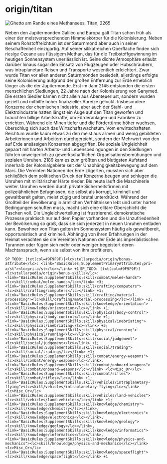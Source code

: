 # origin/titan

<img src="Ssellarpedia/images/basic-rules/supplement-origins/origin_titan" alt="Ghetto am Rande eines Methansees, Titan, 2265">

Neben den Jupitermonden Galileo und Europa galt Titan schon früh als einer der meistversprechenden Himmelskörper für die Kolonisierung. Neben seinem Rohstoffreichtum ist der Saturnmond aber auch in seiner Beschaffenheit einzigartig. Auf seiner silikatreichen Oberfläche finden sich riesige Ozeane aus flüssigem Methan, das für die Treibstoffgewinnung im heutigen Sonnensystem unerlässlich ist. Seine dichte Atmosphäre erlaubt darüber hinaus sogar den Einsatz von Flugzeugen oder Hubschraubern, was intraplanetare Reisen und Transporte wesentlich erleichtert.
Zwar wurde Titan vor allen anderen Saturnmonden besiedelt, allerdings erfolgte seine Kolonisierung aufgrund der großen Entfernung zur Erde erheblich länger als die der Jupitermonde. Erst im Jahr 2145 entstanden die ersten menschlichen Siedlungen, 22 Jahre nach der Kolonisierung von Ganymed. Die ersten Siedler kamen nicht allein aus Abenteuerlust, sondern wurden gezielt und mithilfe hoher finanzieller Anreize gelockt. Insbesondere Konzerne der chemischen Industrie, aber auch der Stahl- und Elektroindustrie hatten längst ein Auge auf den Titan geworfen und brauchten billige Arbeitskräfte, um Förderanlagen und Fabriken zu errichten.
Während die Minen tiefer und die Fördertürme höher wuchsen, überschlug sich auch das Wirtschaftswachstum. Vom erwirtschafteten Reichtum wurde kaum etwas zu den meist aus armen und wenig gebildeten Arbeiterinnen und Arbeitern durchgereicht, sondern der Mehrwert von den auf Erde ansässigen Konzernen abgegriffen. Die soziale Ungleichheit gepaart mit harten Arbeits- und Lebensbedingungen in den Siedlungen führten unweigerlich zu gewerkschaftlichen Organisationsbemühungen und sozialen Unruhen. 2189 kam es zum größten und blutigsten Aufstand innerhalb der Kolonialgebiete seit der Unabhängigkeitsbewegung auf dem Mars. Die Vereinten Nationen der Erde zögerten, mussten sich aber schließlich dem politischen Druck der Konzerne beugen und schlugen die Unruhen mit militärischer Härte nieder.
Bis heute läuft die Maschinerie weiter. Unruhen werden durch private Sicherheitsfirmen mit polizeiähnlichen Befugnissen, die selbst als korrupt, kriminell und gewaltbereit gelten, meist zügig und brutal unterdrückt. Während der Großteil der Bevölkerung in ärmlichen Verhältnissen lebt und unter harten Bedingungen schuften muss, macht sich eine elitäre Oberschicht die Taschen voll. Die Ungleichverteilung ist frustrierend, demokratische Prozesse praktisch nur auf dem Papier vorhanden und die Unzufriedenheit der Bevölkerung so groß, dass sie sich jederzeit in neuen Unruhen entladen kann.
Bewohner von Titan gelten im Sonnensystem häufig als gewaltbereit, opportunistisch und kriminell. Abhängig von ihren Erfahrungen in der Heimat verachten sie die Vereinten Nationen der Erde als imperialistischen Tyrannen oder fügen sich mehr oder weniger begeistert deren Machtanspruch, wenn sie selbst von ihm profitieren.

`SP_TODO: [txt(col=#9F9F9F)]<lc>stellarpedia/origin/bonus-attribute</lc>: <link="BasicRules;SupplementPrimaryAttributes;pri-a/st"><lc>pri-a/st</lc></link> +1`
`SP_TODO: [txt(col=#9F9F9F)]<lc>stellarpedia/origin/bonus-skills</lc>: <link="BasicRules;SupplementSkills;skill/combat/melee-hands"><lc>skill/combat/melee-hands</lc></link> +3; <link="BasicRules;SupplementSkills;skill/crafting/computers"><lc>skill/crafting/computers</lc></link> +1; <link="BasicRules;SupplementSkills;skill/crafting/material-processing"><lc>skill/crafting/material-processing</lc></link> +3; <link="BasicRules;SupplementSkills;skill/knowledge/orientation"><lc>skill/knowledge/orientation</lc></link> +1; <link="BasicRules;SupplementSkills;skill/physical/body-control"><lc>skill/physical/body-control</lc></link> +1; <link="BasicRules;SupplementSkills;skill/physical/inebriating"><lc>skill/physical/inebriating</lc></link> +3; <link="BasicRules;SupplementSkills;skill/physical/running"><lc>skill/physical/running</lc></link> +1; <link="BasicRules;SupplementSkills;skill/social/judgement"><lc>skill/social/judgement</lc></link> +1; <link="BasicRules;SupplementSkills;skill/social/trading"><lc>skill/social/trading</lc></link> +1; <link="BasicRules;SupplementSkills;skill/combat/energy-weapons"><lc>skill/combat/energy-weapons</lc></link>, <link="BasicRules;SupplementSkills;skill/combat/onboard-weapons"><lc>skill/combat/onboard-weapons</lc></link> <lc>Misc_Or</lc> <link="BasicRules;SupplementSkills;skill/combat/rifles"><lc>skill/combat/rifles</lc></link> +1; <link="BasicRules;SupplementSkills;skill/vehicles/intraplanetary-flying"><lc>skill/vehicles/intraplanetary-flying</lc></link> <lc>Misc_Or</lc> <link="BasicRules;SupplementSkills;skill/vehicles/land-vehicles"><lc>skill/vehicles/land-vehicles</lc></link> +1; <link="BasicRules;SupplementSkills;skill/knowledge/chemistry"><lc>skill/knowledge/chemistry</lc></link>, <link="BasicRules;SupplementSkills;skill/knowledge/electronics"><lc>skill/knowledge/electronics</lc></link>, <link="BasicRules;SupplementSkills;skill/knowledge/geology"><lc>skill/knowledge/geology</lc></link>, <link="BasicRules;SupplementSkills;skill/knowledge/informatics"><lc>skill/knowledge/informatics</lc></link>, <link="BasicRules;SupplementSkills;skill/knowledge/physics-and-mechanics"><lc>skill/knowledge/physics-and-mechanics</lc></link> <lc>Misc_Or</lc> <link="BasicRules;SupplementSkills;skill/knowledge/spaceflight"><lc>skill/knowledge/spaceflight</lc></link> +1`